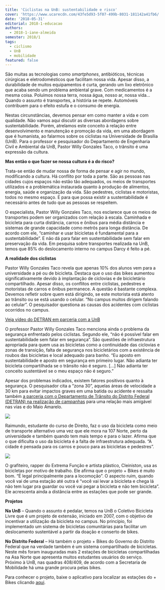 ```yaml
---
title: 'Ciclistas na UnB: sustentabilidade e risco'
cover: 'https://www.ucarecdn.com/43fe5d93-5f07-499b-8031-181142a41fb6/'
date: '2018-05-31'
editorial: 2018-1-educacao
authors:
  - 2018-1-iane-almeida
semester: 2018/1
tags:
  - ciclismo
  - UnB
  - mobilidade
featured: false
---
```

São muitas as tecnologias como _smartphones_, antibióticos, técnicas cirúrgicas e eletrodomésticos que facilitam nossa vida. Apesar disso, a durabilidade de muitos equipamentos é curta, gerando um lixo eletrônico que acaba sendo um problema ambiental grave. Com medicamentos é a mesma coisa. Poluímos nossa terra, nossa água, nosso ar, nossa vida… Quando o assunto é transportes, a história se repete. Automóveis contribuem para o efeito estufa e o consumo de energia.

Nestas circunstâncias, devemos pensar em como manter a vida e com qualidade. Não vamos aqui discutir as diversas abordagens sobre sustentabilidade. Porém, atrelamos este conceito à relação entre desenvolvimento e manutenção e promoção da vida, em uma abordagem que é humanista, ao falarmos sobre os ciclistas na Universidade de Brasília (UnB). Para o professor e pesquisador do Departamento de Engenharia Civil e Ambiental da UnB, Pastor Willy Gonzales Taco, o trânsito é uma expressão da cultura.

**Mas então o que fazer se nossa cultura é a do risco?**


Trata-se então de mudar nossa de forma de pensar e agir no mundo, modificando a cultura. Há conflito por toda a parte. São as pessoas nas cidades cujos espaços não estão tão adequados, os meios de transportes utilizados e a problemática instaurada quanto à produção de alimentos, energia, saúde e organização da vida. São pedestres, ciclistas e motoristas, todos no mesmo espaço. E para que possa existir a sustentabilidade é necessário antes de tudo que as pessoas se respeitem.

O especialista, Pastor Willy Gonzales Taco, nos esclarece que os meios de transportes podem ser organizados com relação à escala. Caminhada e bicicleta para curta distância, carros e ônibus para média distância e sistemas de grande capacidade como metrôs para longa distância. De acordo com ele, “caminhar e usar bicicletas é fundamental para a sustentabilidade”. E não dá para falar em sustentabilidade sem falar em preservação da vida. Em pesquisa sobre transportes realizada na UnB, temos que 85% do deslocamento interno no campus Darcy é feito a pé.

 **A realidade dos ciclistas**


Pastor Willy Gonzales Taco revela que apenas 10% dos alunos vem para a universidade a pé ou de bicicleta. Destaca que o uso das bikes aumentou significativamente devido à implantação de ciclovias e de bicicletário compartilhado. Apesar disso, os conflitos entre ciclistas, pedestres e motoristas de carros e ônibus permanece. A questão é bastante complexa. Devemos refletir sobre quem está dirigindo, se este motorista está atento ao trânsito ou se está usando o celular. “No campus muitos dirigem falando ao celular”. O pesquisador questiona as causas dos acidentes com ciclistas ocorridos no campus.

[Veja vídeo do DETRAN em parceria com a UnB
](https://www.facebook.com/oficialUnB/videos/vb.187578724620204/1827417000636360/?type=2&theater)

O professor Pastor Willy Gonzales Taco menciona ainda o problema da segurança enfrentado pelos ciclistas. Segundo ele, “não é possível falar em sustentabilidade sem falar em segurança”. São questões de infraestrutura apropriada para quem usa as bicicletas como a continuidade das ciclovias e zonas de transição, falta de segurança nos bicicletários com a existência de roubos das bicicletas e local adequado para banho. “Eu aposto em sustentabilidade e aposto em segurança em primeiro lugar. Não adianta ter bicicleta compartilhada se o trânsito não é seguro. […] Não adianta ter conceito sustentável se o meu espaço não é seguro.”

Apesar dos problemas indicados, existem fatores positivos quanto à segurança. O pesquisador cita a “zona 30”, aquelas áreas de velocidade a 30 km para evitar impactos graves em uma batida ou acidente e ressalta também [a parceria com o Departamento de Trânsito do Distrito Federal (DETRAN) na realização de campanhas](https://www.maioamarelo.com/o-movimento/) para uma relação mais amigável nas vias e do Maio Amarelo.

![](https://www.ucarecdn.com/5302950c-914b-4bcc-98a1-24eb9905f843/)

Raimundo, estudante do curso de Direito, faz o uso da bicicleta como meio de transporte alternativo uma vez que ele mora na 107 Norte, perto da universidade e também quando tem mais tempo e para o lazer. Afirma que o que dificulta o uso da bicicleta é a falta de infraestrutura adequada. “A cidade é pensada para os carros e pouco para as bicicletas e pedestres”.

![](https://www.ucarecdn.com/e382654c-beab-446d-8557-1f7d79f10a96/)

O grafiteiro, rapper do Extrema Função e artista plástico, Cleiniston, usa as bicicletas por motivo de trabalho. Ele afirma que o projeto + Bikes é muito bom. “É legal principalmente para a locomoção”. O aspecto ruim, quando você vai de uma estação até outra é “você vai levar a bicicleta e chega lá não tem lugar pra guardar ou você vai pegar a bicicleta e não tem bicicleta”. Ele acrescenta ainda a distância entre as estações que pode ser grande.

**Projetos**



**Na UnB** – Quando o assunto é pedalar, temos na UnB o Coletivo Bicicleta Livre que é um projeto de extensão, iniciado em 2007, com o objetivo de incentivar a utilização da bicicleta no campus. No princípio, foi implementado um sistema de bicicletas comunitárias para facilitar um deslocamento sustentável a partir da doação e conserto de bikes.

**No Distrito Federal** – Há também o projeto + Bikes do Governo do Distrito Federal que na verdade também é um sistema compartilhado de bicicletas. Neste mês foram inauguradas mais 2 estações de bicicletas compartilhadas na Asa Norte que apresenta muitos estudantes usuários do serviço. Próximo à UnB, nas quadras 408/409, de acordo com a Secretaria de Mobilidade há uma grande procura pelas bikes.

Para conhecer o projeto, baixe o aplicativo para localizar as estações do + Bikes clicando [aqui](http://www.maisbikecompartilhada.com.br/home.aspx).
